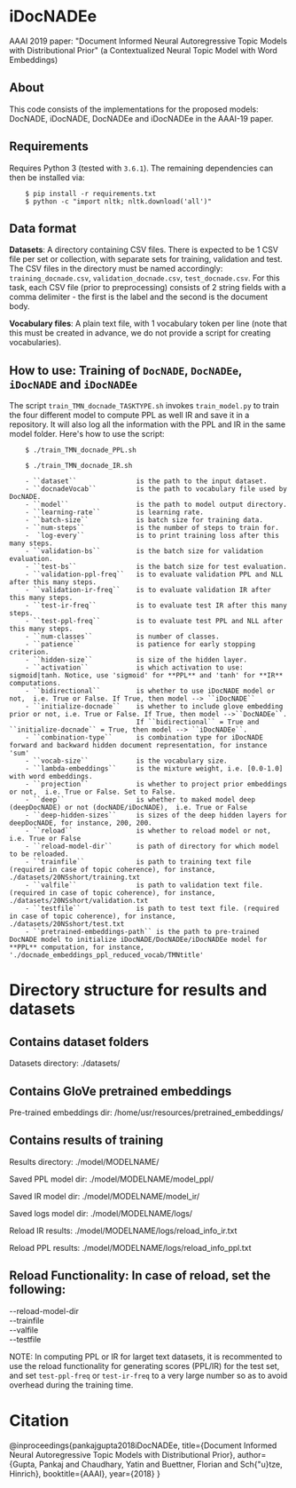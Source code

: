 # iDocNADEe 
AAAI 2019 paper: "Document Informed Neural Autoregressive Topic Models with Distributional Prior" 
(a Contextualized Neural Topic Model with Word Embeddings) 

## About
This code consists of the implementations for the proposed models: DocNADE, iDocNADE, DocNADEe and iDocNADEe in the AAAI-19 paper.

## Requirements
Requires Python 3 (tested with `3.6.1`). The remaining dependencies can then be installed via:

        $ pip install -r requirements.txt
        $ python -c "import nltk; nltk.download('all')"


## Data format

**Datasets**: A directory containing CSV files. There is expected to be 1 CSV file per set or collection, with separate sets for training, validation and test. The CSV files in the directory must be named accordingly: `training_docnade.csv`, `validation_docnade.csv`, `test_docnade.csv`. For this task, each CSV file (prior to preprocessing) consists of 2 string fields with a comma delimiter - the first is the label and the second is the document body.

**Vocabulary files**: A plain text file, with 1 vocabulary token per line (note that this must be created in advance, we do not provide a script for creating vocabularies).


## How to use: Training of ``DocNADE``, ``DocNADEe``, ``iDocNADE`` and ``iDocNADEe``

The script ``train_TMN_docnade_TASKTYPE.sh`` invokes ``train_model.py`` to train the four different model to compute PPL as well IR and save it in a repository. It will also log all the information with the PPL and IR in the same model folder. Here's how to use the script:

        $ ./train_TMN_docnade_PPL.sh
		
		$ ./train_TMN_docnade_IR.sh
		
        - ``dataset`` 				is the path to the input dataset.
        - ``docnadeVocab`` 			is the path to vocabulary file used by DocNADE.
        - ``model`` 				is the path to model output directory.
        - ``learning-rate`` 		is learning rate.
        - ``batch-size`` 			is batch size for training data.
        - ``num-steps`` 			is the number of steps to train for.
        -  `log-every`` 			is to print training loss after this many steps.
        - ``validation-bs`` 		is the batch size for validation evaluation.
        - ``test-bs`` 				is the batch size for test evaluation.
        - ``validation-ppl-freq`` 	is to evaluate validation PPL and NLL after this many steps.
        - ``validation-ir-freq`` 	is to evaluate validation IR after this many steps.
        - ``test-ir-freq`` 			is to evaluate test IR after this many steps.
        - ``test-ppl-freq`` 		is to evaluate test PPL and NLL after this many steps.
        - ``num-classes`` 			is number of classes.
        - ``patience`` 				is patience for early stopping criterion.
        - ``hidden-size`` 			is size of the hidden layer.
        - ``activation`` 			is which activation to use: sigmoid|tanh. Notice, use 'sigmoid' for **PPL** and 'tanh' for **IR** computations. 
        - ``bidirectional`` 		is whether to use iDocNADE model or not,  i.e. True or False. If True, then model --> ``iDocNADE``
		- ``initialize-docnade`` 	is whether to include glove embedding prior or not, i.e. True or False. If True, then model -->``DocNADEe``. 
									If ``bidirectional`` = True and ``initialize-docnade`` = True, then model --> ``iDocNADEe``.
        - ``combination-type`` 		is combination type for iDocNADE forward and backward hidden document representation, for instance 'sum'
        - ``vocab-size`` 			is the vocabulary size.
		- ``lambda-embeddings``		is the mixture weight, i.e. [0.0-1.0] with word embeddings. 
        - ``projection`` 			is whether to project prior embeddings or not,  i.e. True or False. Set to False.
        - ``deep`` 					is whether to maked model deep (deepDocNADE) or not (docNADE/iDocNADE),  i.e. True or False
        - ``deep-hidden-sizes`` 	is sizes of the deep hidden layers for deepDocNADE, for instance, 200, 200.
        - ``reload`` 				is whether to reload model or not,  i.e. True or False
        - ``reload-model-dir`` 		is path of directory for which model to be reloaded.
        - ``trainfile`` 			is path to training text file (required in case of topic coherence), for instance, ./datasets/20NSshort/training.txt
        - ``valfile`` 				is path to validation text file. (required in case of topic coherence), for instance, ./datasets/20NSshort/validation.txt
        - ``testfile`` 				is path to test text file. (required in case of topic coherence), for instance, ./datasets/20NSshort/test.txt
		- ``pretrained-embeddings-path`` is the path to pre-trained DocNADE model to initialize iDocNADE/DocNADEe/iDocNADEe model for **PPL** computation, for instance, './docnade_embeddings_ppl_reduced_vocab/TMNtitle'


# Directory structure for results and datasets


## Contains dataset folders
Datasets directory:             ./datasets/

## Contains GloVe pretrained embeddings
Pre-trained embeddings dir:     /home/usr/resources/pretrained_embeddings/

## Contains results of training
Results directory:              ./model/MODELNAME/

Saved PPL model dir:            ./model/MODELNAME/model_ppl/

Saved IR model dir:             ./model/MODELNAME/model_ir/


Saved logs model dir:           ./model/MODELNAME/logs/

Reload IR results:              ./model/MODELNAME/logs/reload_info_ir.txt

Reload PPL results:             ./model/MODELNAME/logs/reload_info_ppl.txt


## Reload Functionality: In case of reload, set the following:
--reload-model-dir             
--trainfile                   
--valfile                    
--testfile     

NOTE: In computing PPL or IR for larget text datasets, it is recommented to use the reload functionality for generating scores (PPL/IR) for the test set, and set ``test-ppl-freq`` or ``test-ir-freq`` to a very large number so as to avoid overhead during the training time.

# Citation

@inproceedings{pankajgupta2018iDocNADEe,
title={Document Informed Neural Autoregressive Topic Models with Distributional Prior},
author={Gupta, Pankaj and Chaudhary, Yatin and Buettner, Florian and Sch{\"u}tze, Hinrich},
booktitle={AAAI},
year={2018}
}
